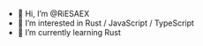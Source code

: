 - 👋 Hi, I’m @RiESAEX
- 👀 I’m interested in Rust / JavaScript / TypeScript
- 🌱 I’m currently learning Rust

<!---
RiESAEX/RiESAEX is a ✨ special ✨ repository because its `README.md` (this file) appears on your GitHub profile.
You can click the Preview link to take a look at your changes.
--->
